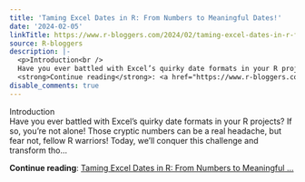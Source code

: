 ```yaml
---
title: 'Taming Excel Dates in R: From Numbers to Meaningful Dates!'
date: '2024-02-05'
linkTitle: https://www.r-bloggers.com/2024/02/taming-excel-dates-in-r-from-numbers-to-meaningful-dates/
source: R-bloggers
description: |-
  <p>Introduction<br />
  Have you ever battled with Excel’s quirky date formats in your R projects? If so, you’re not alone! Those cryptic numbers can be a real headache, but fear not, fellow R warriors! Today, we’ll conquer this challenge and transform tho...</p>
  <strong>Continue reading</strong>: <a href="https://www.r-bloggers.com/2024/02/taming-excel-dates-in-r-from-numbers-to-meaningful-dates/">Taming Excel Dates in R: From Numbers to Meaningful ...
disable_comments: true
---
```

<p>Introduction<br />
Have you ever battled with Excel’s quirky date formats in your R projects? If so, you’re not alone! Those cryptic numbers can be a real headache, but fear not, fellow R warriors! Today, we’ll conquer this challenge and transform tho...</p>
<strong>Continue reading</strong>: <a href="https://www.r-bloggers.com/2024/02/taming-excel-dates-in-r-from-numbers-to-meaningful-dates/">Taming Excel Dates in R: From Numbers to Meaningful ...
